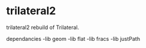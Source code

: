 # trilateral2
trilateral2 rebuild of Trilateral.

dependancies
-lib geom
-lib flat
-lib fracs
-lib justPath
